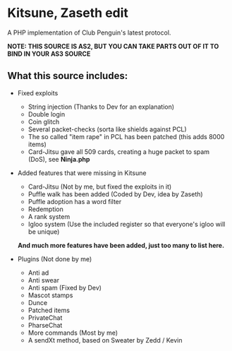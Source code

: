 # Kitsune, Zaseth edit
A PHP implementation of Club Penguin's latest protocol.

**NOTE: THIS SOURCE IS AS2, BUT YOU CAN TAKE PARTS OUT OF IT TO BIND IN YOUR AS3 SOURCE**

## What this source includes:
* Fixed exploits
  * String injection (Thanks to Dev for an explanation)
  * Double login
  * Coin glitch
  * Several packet-checks (sorta like shields against PCL)
  * The so called "item rape" in PCL has been patched (this adds 8000 items)
  * Card-Jitsu gave all 509 cards, creating a huge packet to spam (DoS), see **Ninja.php**
  
* Added features that were missing in Kitsune
  * Card-Jitsu (Not by me, but fixed the exploits in it)
  * Puffle walk has been added (Coded by Dev, idea by Zaseth)
  * Puffle adoption has a word filter
  * Redemption
  * A rank system
  * Igloo system (Use the included register so that everyone's igloo will be unique)
  
  **And much more features have been added, just too many to list here.**
  
* Plugins (Not done by me)
  * Anti ad
  * Anti swear
  * Anti spam (Fixed by Dev)
  * Mascot stamps
  * Dunce
  * Patched items
  * PrivateChat
  * PharseChat
  * More commands (Most by me)
  * A sendXt method, based on Sweater by Zedd / Kevin
  

